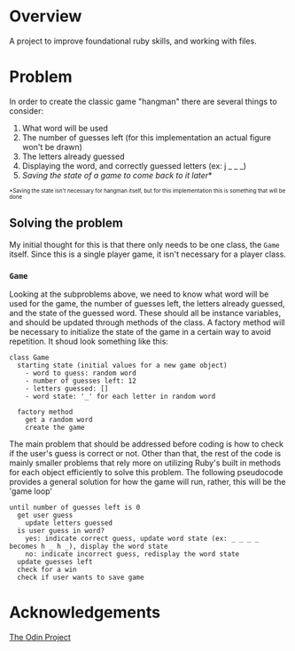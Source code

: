# Overview
A project to improve foundational ruby skills, and working with files.

# Problem
In order to create the classic game "hangman" there are several things to consider:
1. What word will be used
2. The number of guesses left (for this implementation an actual figure won't be drawn)
3. The letters already guessed
4. Displaying the word, and correctly guessed letters (ex: j _ _ _)
5. *Saving the state of a game to come back to it later*\*

<small><small>\*Saving the state isn't necessary for hangman itself, but for this implementation this is something that will be done</small></small>

## Solving the problem
My initial thought for this is that there only needs to be one class, the `Game` itself. Since this is a single player game, it isn't necessary for a player class. 

### `Game`
Looking at the subproblems above, we need to know what word will be used for the game, the number of guesses left, the letters already guessed, and the state of the guessed word. These should all be instance variables, and should be updated through methods of the class. A factory method will be necessary to initialize the state of the game in a certain way to avoid repetition. It shoud look something like this:
```
class Game
  starting state (initial values for a new game object)
    - word to guess: random word 
    - number of guesses left: 12 
    - letters guessed: []
    - word state: '_' for each letter in random word
  
  factory method
    get a random word
    create the game
```

The main problem that should be addressed before coding is how to check if the user's guess is correct or not. Other than that, the rest of the code is mainly smaller problems that rely more on utilizing Ruby's built in methods for each object efficiently to solve this problem. The following pseudocode provides a general solution for how the game will run, rather, this will be the 'game loop'
```
until number of guesses left is 0
  get user guess
    update letters guessed
  is user guess in word?
    yes: indicate correct guess, update word state (ex: _ _ _ _ becomes h _ h _), display the word state
    no: indicate incorrect guess, redisplay the word state
  update guesses left
  check for a win
  check if user wants to save game
```

# Acknowledgements
[The Odin Project](https://www.theodinproject.com/lessons/ruby-hangman)
